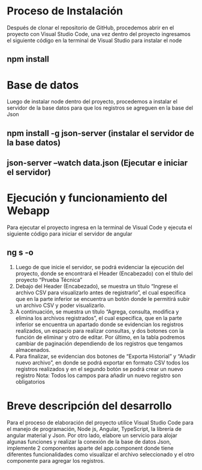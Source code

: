 # Proceso de Instalación
Después de clonar el repositorio de GitHub, procedemos abrir en el proyecto con Visual Studio Code, una vez dentro del proyecto ingresamos el siguiente código en la terminal de Visual Studio para instalar el node
## npm install  
# Base de datos
Luego de instalar node dentro del proyecto, procedemos a instalar el servidor de la base datos para que los registros se agreguen en la base del Json
## npm install -g json-server (instalar el servidor de la base datos)
## json-server –watch data.json (Ejecutar e iniciar el servidor)
# Ejecución y funcionamiento del  Webapp
Para ejecutar el proyecto ingresa en la terminal de Visual Code y ejecuta el siguiente código para iniciar el servidor de angular
## ng s -o
1.	Luego de que inicie el servidor, se podrá evidenciar la ejecución del proyecto, donde se encontrará el Header (Encabezado) con el título del proyecto “Prueba Técnica”
2.	Debajo del Header (Encabezado), se muestra un título “Ingrese el archivo CSV para visualizarlo antes de registrarlo”, el cual especifica que en la parte inferior se encuentra un botón donde le permitirá subir un archivo CSV y poder visualizarlo.
3.	A continuación, se muestra un título “Agrega, consulta, modifica y elimina los archivos registrados”, el cual especifica, que en la parte inferior se encuentra un apartado donde se evidencian los registros realizados, un espacio para realizar consultas, y dos botones con la función de eliminar y otro de editar. Por último, en la tabla podremos cambiar de paginación dependiendo de los registros que tengamos almacenados.
4.	Para finalizar, se evidencian dos botones de “Exporta Historial” y “Añadir nuevo archivo”, en donde se podrá exportar en formato CSV todos los registros realizados y en el segundo botón se podrá crear un nuevo registro
Nota: Todos los campos para añadir un nuevo registro son obligatorios
# Breve descripción  del desarrollo
Para el proceso de elaboración del proyecto utilice Visual Studio Code para el manejo de programación, Node js, Angular, TypeScript, la librería de angular material y Json. Por otro lado, elabore un servicio para alojar algunas funciones y realizar la conexión de la base de datos Json, implemente 2 componentes aparte del app.component donde tiene diferentes funcionalidades como visualizar el archivo seleccionado y el otro componente para agregar los registros.
